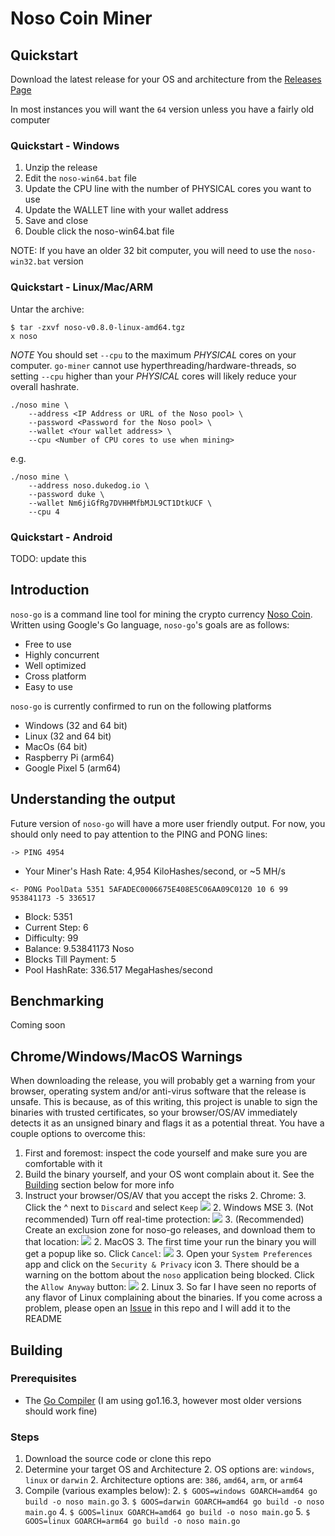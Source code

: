 # Noso Coin Miner

## Quickstart

Download the latest release for your OS and architecture from the [Releases Page](https://github.com/leviable/noso-go-releases/releases)

In most instances you will want the `64` version unless you have a fairly old computer

### Quickstart - Windows

1. Unzip the release
2. Edit the `noso-win64.bat` file
3. Update the CPU line with the number of PHYSICAL cores you want to use
4. Update the WALLET line with your wallet address
5. Save and close
6. Double click the noso-win64.bat file 

NOTE: If you have an older 32 bit computer, you will need to use the `noso-win32.bat` version

### Quickstart - Linux/Mac/ARM
Untar the archive:

```
$ tar -zxvf noso-v0.8.0-linux-amd64.tgz
x noso
```

*NOTE* You should set `--cpu` to the maximum *PHYSICAL* cores on your computer. `go-miner` cannot use hyperthreading/hardware-threads, so setting `--cpu` higher than your *PHYSICAL* cores will likely reduce your overall hashrate.

```
./noso mine \
    --address <IP Address or URL of the Noso pool> \
    --password <Password for the Noso pool> \
    --wallet <Your wallet address> \
    --cpu <Number of CPU cores to use when mining>
```

e.g.

```
./noso mine \
    --address noso.dukedog.io \
    --password duke \
    --wallet Nm6jiGfRg7DVHHMfbMJL9CT1DtkUCF \
    --cpu 4          
```

### Quickstart - Android
TODO: update this

## Introduction
`noso-go` is a command line tool for mining the crypto currency [Noso Coin](https://nosocoin.com/). Written using Google's Go language, `noso-go`'s goals are as follows:

* Free to use
* Highly concurrent
* Well optimized
* Cross platform
* Easy to use

`noso-go` is currently confirmed to run on the following platforms

* Windows (32 and 64 bit)
* Linux (32 and 64 bit)
* MacOs (64 bit)
* Raspberry Pi (arm64)
* Google Pixel 5 (arm64)

## Understanding the output

Future version of `noso-go` will have a more user friendly output. For now, you should only need to pay attention to the PING and PONG lines:

```
-> PING 4954
```

* Your Miner's Hash Rate: 4,954 KiloHashes/second, or ~5 MH/s

```
<- PONG PoolData 5351 5AFADEC0006675E408E5C06AA09C0120 10 6 99 953841173 -5 336517
```

* Block: 5351
* Current Step: 6
* Difficulty: 99
* Balance: 9.53841173 Noso
* Blocks Till Payment: 5
* Pool HashRate: 336.517 MegaHashes/second

## Benchmarking

Coming soon

## Chrome/Windows/MacOS Warnings

When downloading the release, you will probably get a warning from your browser, operating system and/or anti-virus software that the release is unsafe. This is because, as of this writing, this project is unable to sign the binaries with trusted certificates, so your browser/OS/AV immediately detects it as an unsigned binary and flags it as a potential threat. You have a couple options to overcome this:

1. First and foremost: inspect the code yourself and make sure you are comfortable with it
1. Build the binary yourself, and your OS wont complain about it. See the [Building](#Building) section below for more info
1. Instruct your browser/OS/AV that you accept the risks
	2. Chrome:
		3. Click the ^ next to `Discard` and select `Keep` ![](images/chrome-keep.png)
	2. Windows MSE
		3. (Not recommended) Turn off real-time protection: ![](images/mse-real-time.png)
		3. (Recommended) Create an exclusion zone for noso-go releases, and download them to that location: ![](images/mse-excluded-locations.png)
	2. MacOS
		3. The first time your run the binary you will get a popup like so. Click `Cancel`: ![](images/mac-1-popup.png)
		3. Open your `System Preferences` app and click on the `Security & Privacy` icon
		3. There should be a warning on the bottom about the `noso` application being blocked. Click the `Allow Anyway` button: ![](images/mac-2-allow-anyways.png)
	2. Linux
		3. So far I have seen no reports of any flavor of Linux complaining about the binaries. If you come across a problem, please open an [Issue](https://github.com/leviable/noso-go/issues) in this repo and I will add it to the README

## Building

### Prerequisites

* The [Go Compiler](https://golang.org/dl/) (I am using go1.16.3, however most older versions should work fine)

### Steps

1. Download the source code or clone this repo
1. Determine your target OS and Architecture
	2. OS options are: `windows`, `linux` or `darwin`
	2. Architecture options are: `386`, `amd64`, `arm`, or `arm64`
1. Compile (various examples below):
	2. ```$ GOOS=windows GOARCH=amd64 go build -o noso main.go```
	3. ```$ GOOS=darwin GOARCH=amd64 go build -o noso main.go```
	4. ```$ GOOS=linux GOARCH=amd64 go build -o noso main.go```
	5. ```$ GOOS=linux GOARCH=arm64 go build -o noso main.go```